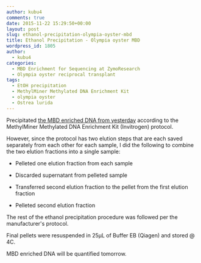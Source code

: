 ```yaml
---
author: kubu4
comments: true
date: 2015-11-22 15:29:50+00:00
layout: post
slug: ethanol-precipitation-olympia-oyster-mbd
title: Ethanol Precipitation - Olympia oyster MBD
wordpress_id: 1805
author:
  - kubu4
categories:
  - MBD Enrichment for Sequencing at ZymoResearch
  - Olympia oyster reciprocal transplant
tags:
  - EtOH precipitation
  - MethylMiner Methylated DNA Enrichment Kit
  - olympia oyster
  - Ostrea lurida
---
```


Precipitated [the MBD enriched DNA from yesterday](https://robertslab.github.io/sams-notebook/2015/11/21/mbd-enrichment-sonicated-olympia-oyster-gdna.html) according to the MethylMiner Methylated DNA Enrichment Kit (Invitrogen) protocol.

However, since the protocol has two elution steps that are each saved separately from each other for each sample, I did the following to combine the two elution fractions into a single sample:




    
  * Pelleted one elution fraction from each sample

    
  * Discarded supernatant from pelleted sample

    
  * Transferred second elution fraction to the pellet from the first elution fraction

    
  * Pelleted second elution fraction



The rest of the ethanol precipitation procedure was followed per the manufacturer's protocol.

Final pellets were resuspended in 25μL of Buffer EB (Qiagen) and stored @ 4C.

MBD enriched DNA will be quantified tomorrow.

